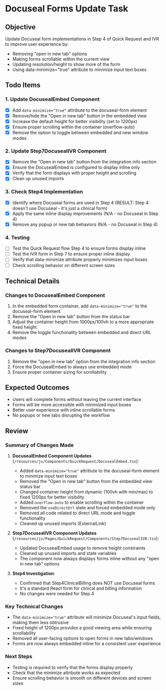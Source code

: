 # Docuseal Forms Update Task

## Objective
Update Docuseal form implementations in Step 4 of Quick Request and IVR to improve user experience by:
- Removing "open in new tab" options
- Making forms scrollable within the current view
- Updating resolution/height to show more of the form
- Using data-minimize="true" attribute to minimize input text boxes

## Todo Items

### 1. Update DocusealEmbed Component
- [x] Add `data-minimize="true"` attribute to the docuseal-form element
- [x] Remove/hide the "Open in new tab" button in the embedded view
- [x] Increase the default height for better visibility (set to 1200px)
- [x] Ensure proper scrolling within the container (overflow-auto)
- [x] Remove the option to toggle between embedded and new window modes

### 2. Update Step7DocusealIVR Component
- [x] Remove the "Open in new tab" button from the integration info section
- [x] Ensure the DocusealEmbed is configured to display inline only
- [x] Verify that the form displays with proper height and scrolling
- [x] Clean up unused imports

### 3. Check Step4 Implementation
- [x] Identify where Docuseal forms are used in Step 4 (RESULT: Step 4 doesn't use Docuseal - it's just a clinical form)
- [x] Apply the same inline display improvements (N/A - no Docuseal in Step 4)
- [x] Remove any popup or new tab behaviors (N/A - no Docuseal in Step 4)

### 4. Testing
- [ ] Test the Quick Request flow Step 4 to ensure forms display inline
- [ ] Test the IVR form in Step 7 to ensure proper inline display
- [ ] Verify that data-minimize attribute properly minimizes input boxes
- [ ] Check scrolling behavior on different screen sizes

## Technical Details

### Changes to DocusealEmbed Component
1. In the embedded form container, add `data-minimize="true"` to the docuseal-form element
2. Remove the "Open in new tab" button from the status bar
3. Adjust the container height from 1000px/100vh to a more appropriate fixed height
4. Remove the toggle functionality between embedded and direct URL modes

### Changes to Step7DocusealIVR Component
1. Remove the "open in new tab" option from the integration info section
2. Force the DocusealEmbed to always use embedded mode
3. Ensure proper container sizing for scrollability

## Expected Outcomes
- Users will complete forms without leaving the current interface
- Forms will be more accessible with minimized input boxes
- Better user experience with inline scrollable forms
- No popups or new tabs disrupting the workflow

## Review

### Summary of Changes Made

1. **DocusealEmbed Component Updates** (`/resources/js/Components/QuickRequest/DocusealEmbed.tsx`):
   - Added `data-minimize="true"` attribute to the docuseal-form element to minimize input text boxes
   - Removed the "Open in new tab" button from the embedded view status bar
   - Changed container height from dynamic (100vh with min/max) to fixed 1200px for better visibility
   - Added `overflow-auto` to enable scrolling within the container
   - Removed the `useDirectUrl` state and forced embedded mode only
   - Removed all code related to direct URL mode and toggle functionality
   - Cleaned up unused imports (ExternalLink)

2. **Step7DocusealIVR Component Updates** (`/resources/js/Pages/QuickRequest/Components/Step7DocusealIVR.tsx`):
   - Updated DocusealEmbed usage to remove height constraints
   - Cleaned up unused imports and state variables
   - The component now always displays forms inline without any "open in new tab" options

3. **Step4 Investigation**:
   - Confirmed that Step4ClinicalBilling does NOT use Docuseal forms
   - It's a standard React form for clinical and billing information
   - No changes were needed for Step 4

### Key Technical Changes
- The `data-minimize="true"` attribute will minimize Docuseal's input fields, making them less obtrusive
- Fixed height of 1200px provides a good viewing area while ensuring scrollability
- Removed all user-facing options to open forms in new tabs/windows
- Forms are now always embedded inline for a consistent user experience

### Next Steps
- Testing is required to verify that the forms display properly
- Check that the minimize attribute works as expected
- Ensure scrolling behavior is smooth on different devices and screen sizes
